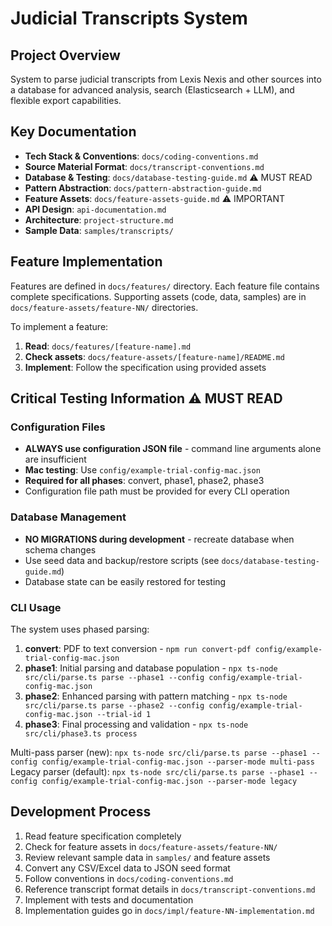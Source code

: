 # Judicial Transcripts System

## Project Overview
System to parse judicial transcripts from Lexis Nexis and other sources into a database for advanced analysis, search (Elasticsearch + LLM), and flexible export capabilities.

## Key Documentation
- **Tech Stack & Conventions**: `docs/coding-conventions.md`
- **Source Material Format**: `docs/transcript-conventions.md`
- **Database & Testing**: `docs/database-testing-guide.md` ⚠️ MUST READ
- **Pattern Abstraction**: `docs/pattern-abstraction-guide.md`
- **Feature Assets**: `docs/feature-assets-guide.md` ⚠️ IMPORTANT
- **API Design**: `api-documentation.md`
- **Architecture**: `project-structure.md`
- **Sample Data**: `samples/transcripts/`

## Feature Implementation
Features are defined in `docs/features/` directory. Each feature file contains complete specifications.
Supporting assets (code, data, samples) are in `docs/feature-assets/feature-NN/` directories.

To implement a feature:
1. **Read**: `docs/features/[feature-name].md`
2. **Check assets**: `docs/feature-assets/[feature-name]/README.md`
3. **Implement**: Follow the specification using provided assets

## Critical Testing Information ⚠️ MUST READ

### Configuration Files
- **ALWAYS use configuration JSON file** - command line arguments alone are insufficient
- **Mac testing**: Use `config/example-trial-config-mac.json`
- **Required for all phases**: convert, phase1, phase2, phase3
- Configuration file path must be provided for every CLI operation

### Database Management
- **NO MIGRATIONS during development** - recreate database when schema changes
- Use seed data and backup/restore scripts (see `docs/database-testing-guide.md`)
- Database state can be easily restored for testing

### CLI Usage
The system uses phased parsing:
1. **convert**: PDF to text conversion - `npm run convert-pdf config/example-trial-config-mac.json`
2. **phase1**: Initial parsing and database population - `npx ts-node src/cli/parse.ts parse --phase1 --config config/example-trial-config-mac.json`
3. **phase2**: Enhanced parsing with pattern matching - `npx ts-node src/cli/parse.ts parse --phase2 --config config/example-trial-config-mac.json --trial-id 1`
4. **phase3**: Final processing and validation - `npx ts-node src/cli/phase3.ts process`

Multi-pass parser (new): `npx ts-node src/cli/parse.ts parse --phase1 --config config/example-trial-config-mac.json --parser-mode multi-pass`
Legacy parser (default): `npx ts-node src/cli/parse.ts parse --phase1 --config config/example-trial-config-mac.json --parser-mode legacy`

## Development Process
1. Read feature specification completely
2. Check for feature assets in `docs/feature-assets/feature-NN/`
3. Review relevant sample data in `samples/` and feature assets
4. Convert any CSV/Excel data to JSON seed format
5. Follow conventions in `docs/coding-conventions.md`
6. Reference transcript format details in `docs/transcript-conventions.md`
7. Implement with tests and documentation
8. Implementation guides go in `docs/impl/feature-NN-implementation.md`
